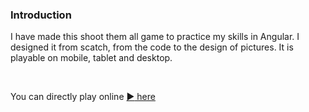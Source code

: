 ### Introduction

I have made this shoot them all game to practice my skills in Angular. I designed it from scatch, from the code to the design of pictures. It is playable on mobile, tablet and desktop. 

<br>

You can directly play online [:arrow_forward: here](https://invader-2437c.web.app/game)
